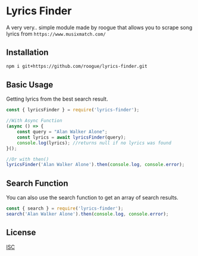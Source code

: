 # Lyrics Finder
A very very.. simple module made by roogue that allows you to scrape song lyrics from `https://www.musixmatch.com/`

## Installation

```bash
npm i git+https://github.com/roogue/lyrics-finder.git
```

## Basic Usage
Getting lyrics from the best search result.
```js
const { lyricsFinder } = require('lyrics-finder');

//With Async Function
(async () => {
    const query = "Alan Walker Alone";
    const lyrics = await lyricsFinder(query);
    console.log(lyrics); //returns null if no lyrics was found
}();

//Or with then()
lyricsFinder('Alan Walker Alone').then(console.log, console.error);
```

## Search Function
You can also use the search function to get an array of search results.
```js
const { search } = require('lyrics-finder');
search('Alan Walker Alone').then(console.log, console.error);
```

## License
[ISC](https://choosealicense.com/licenses/isc/)
